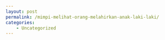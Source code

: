 ```yaml
---
layout: post
permalink: /mimpi-melihat-orang-melahirkan-anak-laki-laki/
categories:
    - Uncategorized
---
```


